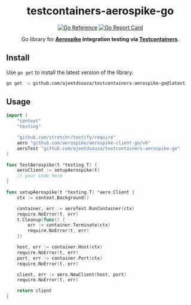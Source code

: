 <!-- markdownlint-configure-file {
  "MD033": false,
  "MD041": false
} -->

<div align="center">

# testcontainers-aerospike-go

[![Go Reference](https://pkg.go.dev/badge/github.com/ajeetdsouza/testcontainers-aerospike-go.svg)](https://pkg.go.dev/github.com/ajeetdsouza/testcontainers-aerospike-go)
[![Go Report Card](https://goreportcard.com/badge/github.com/ajeetdsouza/testcontainers-aerospike-go)](https://goreportcard.com/report/github.com/ajeetdsouza/testcontainers-aerospike-go)

Go library for **[Aerospike](https://aerospike.com/) integration testing via
[Testcontainers](https://testcontainers.com/)**.

</div>

## Install

Use `go get` to install the latest version of the library.

```bash
go get -u github.com/ajeetdsouza/testcontainers-aerospike-go@latest
```

## Usage

```go
import (
    "context"
    "testing"

    "github.com/stretchr/testify/require"
    aero "github.com/aerospike/aerospike-client-go/v6"
    aeroTest "github.com/ajeetdsouza/testcontainers-aerospike-go"
)

func TestAerospike(t *testing.T) {
    aeroClient := setupAerospike(t)
    // your code here
}

func setupAerospike(t *testing.T) *aero.Client {
    ctx := context.Background()

    container, err := aeroTest.RunContainer(ctx)
    require.NoError(t, err)
    t.Cleanup(func() {
        err := container.Terminate(ctx)
        require.NoError(t, err)
    })

    host, err := container.Host(ctx)
    require.NoError(t, err)
    port, err := container.Port(ctx)
    require.NoError(t, err)

    client, err := aero.NewClient(host, port)
    require.NoError(t, err)

    return client
}
```

